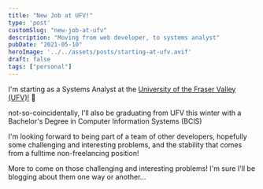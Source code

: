 ```yaml
---
title: "New Job at UFV!"
type: 'post'
customSlug: "new-job-at-ufv"
description: "Moving from web developer, to systems analyst"
pubDate: "2021-05-10"
heroImage: '../../assets/posts/starting-at-ufv.avif'
draft: false
tags: ["personal"]
---
```


I'm starting as a Systems Analyst at the [University of the Fraser Valley (UFV)!](https://ufv.ca) 🎉

not-so-coincidentally, I'll also be graduating from UFV this winter with a Bachelor's Degree in Computer Information Systems (BCIS)

I'm looking forward to being part of a team of other developers, hopefully some challenging and interesting problems, and the stability that comes from
a fulltime non-freelancing position!

More to come on those challenging and interesting problems!
I'm sure I'll be blogging about them one way or another...
